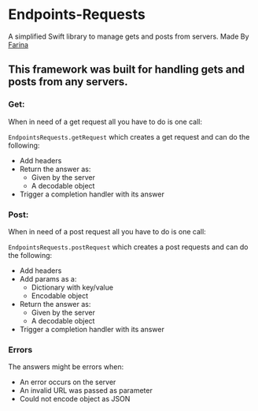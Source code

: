 # Endpoints-Requests
A simplified Swift library to manage gets and posts from servers.
Made By [Farina](https://github.com/PedroFarina)

## This framework was built for handling gets and posts from any servers.

### Get:
When in need of a get request all you have to do is one call:

`EndpointsRequests.getRequest` which creates a get request and can do the following:
* Add headers
* Return the answer as:
    * Given by the server
    * A decodable object
* Trigger a completion handler with its answer

### Post:
When in need of a post request all you have to do is one call:

`EndpointsRequests.postRequest` which creates a post requests and can do the following:
* Add headers
* Add params as a:
    * Dictionary with key/value
    * Encodable object
* Return the answer as:
    * Given by the server
    * A decodable object
* Trigger a completion handler with its answer

### Errors
The answers might be errors when:
* An error occurs on the server
* An invalid URL was passed as parameter
* Could not encode object as JSON
